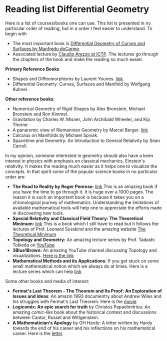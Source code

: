 # Reading list Differential Geometry
Here is a list of courses/books one can use. This list is presented in no particular order of reading, but in a order I feel easier to understand. 
To begin with <br />
* The most important book is [Differential Geometry of Curves and Surfaces by Manfredo doCarmo](http://www.math.uni.lodz.pl/~maczar/ggk/do%20Carmo,%20Differential%20Geometry%20of%20Curves%20and%20Surfaces.pdf).<br />
* Associated lecture by [Claudio Arezzo at ICTP](https://www.youtube.com/watch?v=tKnBj7B2PSg&list=PLLq_gUfXAnkl5JArcktbOrIUeR5rra-Gz). The lectures go through the chapters of the book and make the reading so much easier. <br />

**Primary Reference Books**
* Shapes and Diffeomorphisms by Laurent Younes. [link](https://link.springer.com/book/10.1007%2F978-3-642-12055-8)
* Differential Geometry: Curves, Surfaces and Manifold by Wolfgang Kuhnel. 

**Other reference books:**
* Numerical Geometry of Rigid Shapes by Alex Bronstein, Michael Bronstein and Ron Kimmel.
* Gravitation by Charles W. Misner, John Archibald Wheeler, and Kip Thorne
* A panaromic view of Riemannian Geometry by Marcel Berger. [link](http://www.springer.com/us/book/9783540653172)
* Calculus on Manifolds by Michael Spivak.
* Spacetime and Geometry: An Introduction to General Relativity by Sean Carroll.

In my opinion, someone interested in geometry should also have a keen interest in physics with emphasis on classical mechanics, Einstein's relativity. It makes the reading much easier as it helps one to visualize the concepts. In that spirit some of the popular science books in no particular order are: <br />
* **The Road to Reality by Roger Penrose:** [link](https://www.amazon.com/Road-Reality-Complete-Universe-Paperback/dp/B010WEZEDG/ref=sr_1_3?ie=UTF8&qid=1516390192&sr=8-3&keywords=the+road+to+reality) This is an amazing book if you have the time to go through it. It is huge over a 1000 pages. The reason it is such an important book is because it takes you on a chronological journey of mathematics. Understanding the limitations of available mathematical tools will help one to appreciate the efforts made in discovering new tools. 
* **Special Relativity and Classical Field Theory: The Theoretical Minimum:** [link](https://www.amazon.com/Special-Relativity-Classical-Field-Theory/dp/0465093345/ref=sr_1_3?s=books&ie=UTF8&qid=1516390740&sr=1-3&keywords=leonard+susskind) This is a book which I still have to read but it follows the lectures of Prof. Leonard Susskind and the amazing website [The Theoretical Minimum](http://theoreticalminimum.com/)
* **Topology and Geometry:** An amazing lecture series by Prof. Tadashi Tokieda on [YouTube](https://www.youtube.com/watch?v=SXHHvoaSctc&list=PLTBqohhFNBE_09L0i-lf3fYXF5woAbrzJ)
* **3Blue1Brown:** An amazing YouTube channel discussing Topology and visualizations. [Here is the link](https://www.youtube.com/channel/UCYO_jab_esuFRV4b17AJtAw)
* **Mathematical Methods and its Applications:** If you get stuck on some small mathematical notion which we always do at times. Here is a lecture series which can help [link](https://www.youtube.com/watch?v=7Q2BsWzjVvM&list=PLq-Gm0yRYwTizdeCch3lvaq-DWTh1Nfo2)

Some other books and media of interest:
* **Fermat's Last Theorem - The Theorem and Its Proof: An Exploration of Issues and Ideas**: An amazin 1993 documentry about Andrew Wiles and his struggles with Fermat's Last Theorem. Here is the [movie](https://www.youtube.com/watch?v=6ymTZEeTjI8&t=10s)
* **Logicomix: An epic search for truth** by Christos Papadimitriou: An amazing *comic-like* book about the historical context and discussions between Cantor, Russel and Wittgenstein.
* **A Mathematician's Apology** by GH Hardy: A letter written by Hardy towards the end of his career and his reflections on his mathematical career. Here is the [letter](https://www.math.ualberta.ca/mss/misc/A%20Mathematician%27s%20Apology.pdf).
